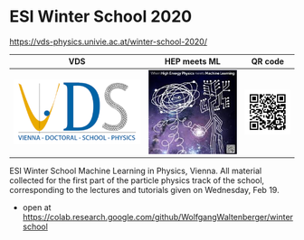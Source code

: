 # ESI Winter School 2020

https://vds-physics.univie.ac.at/winter-school-2020/

|     VDS         |      HEP meets ML        |     QR code           |
|-----------------|--------------------------|-----------------------|
| ![VDS](VDS.png) | ![HEPMeetsML](logo.jpeg) | ![qrcode](qrcode.png) |


ESI Winter School Machine Learning in Physics, Vienna.
All material collected for the first part of the particle physics track of the school,
corresponding to the lectures and tutorials given on Wednesday, Feb 19.

 * open at https://colab.research.google.com/github/WolfgangWaltenberger/winterschool

